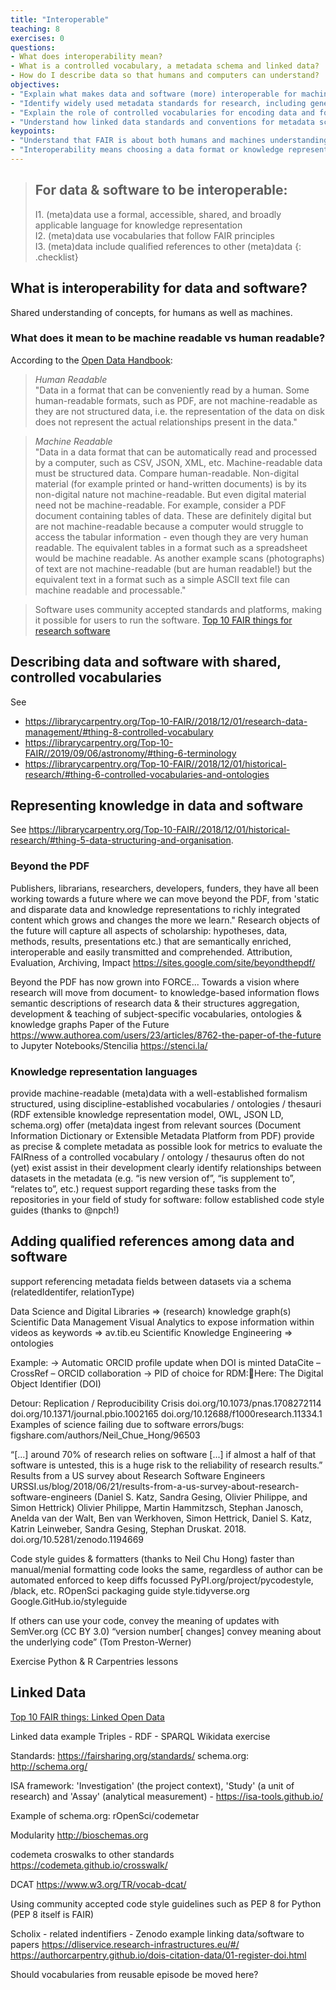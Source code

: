 ```yaml
---
title: "Interoperable"
teaching: 8
exercises: 0
questions:
- What does interoperability mean?
- What is a controlled vocabulary, a metadata schema and linked data?
- How do I describe data so that humans and computers can understand?
objectives:
- "Explain what makes data and software (more) interoperable for machines"
- "Identify widely used metadata standards for research, including generic and discipline-focussed examples"
- "Explain the role of controlled vocabularies for encoding data and for annotating metadata in enabling interoperability"
- "Understand how linked data standards and conventions for metadata schema documentation relate to interoperability"
keypoints:
- "Understand that FAIR is about both humans and machines understanding data."
- "Interoperability means choosing a data format or knowledge representation language that helps machines to understand the data."
---
```


> ## For data & software to be interoperable:
> I1. (meta)data use a formal, accessible, shared, and broadly applicable language for knowledge representation  
> I2. (meta)data use vocabularies that follow FAIR principles  
> I3. (meta)data include qualified references to other (meta)data
{: .checklist}

## What is interoperability for data and software?

Shared understanding of concepts, for humans as well as machines.

### What does it mean to be machine readable vs human readable?

According to the [Open Data Handbook](http://opendatahandbook.org/glossary/en/):

> *Human Readable*  
> "Data in a format that can be conveniently read by a human. Some human-readable formats, such as PDF, are not machine-readable as they are not structured data, i.e. the representation of the data on disk does not represent the actual relationships present in the data."

> *Machine Readable*  
> "Data in a data format that can be automatically read and processed by a computer, such as CSV, JSON, XML, etc. Machine-readable data must be structured data. Compare human-readable.
> Non-digital material (for example printed or hand-written documents) is by its non-digital nature not machine-readable. But even digital material need not be machine-readable. For example, consider a PDF document containing tables of data. These are definitely digital but are not machine-readable because a computer would struggle to access the tabular information - even though they are very human readable. The equivalent tables in a format such as a spreadsheet would be machine readable.
> As another example scans (photographs) of text are not machine-readable (but are human readable!) but the equivalent text in a format such as a simple ASCII text file can machine readable and processable."


> Software uses community accepted standards and platforms, making it possible for users to run the software.
[Top 10 FAIR things for research software][10FTRS]

[10FTRS]: https://librarycarpentry.org/Top-10-FAIR//2018/12/01/research-software/

## Describing data and software with shared, controlled vocabularies

See
- <https://librarycarpentry.org/Top-10-FAIR//2018/12/01/research-data-management/#thing-8-controlled-vocabulary>
- <https://librarycarpentry.org/Top-10-FAIR//2019/09/06/astronomy/#thing-6-terminology>
- <https://librarycarpentry.org/Top-10-FAIR//2018/12/01/historical-research/#thing-6-controlled-vocabularies-and-ontologies>

## Representing knowledge in data and software

See <https://librarycarpentry.org/Top-10-FAIR//2018/12/01/historical-research/#thing-5-data-structuring-and-organisation>.

### Beyond the PDF
Publishers, librarians, researchers, developers, funders, they have all been working towards a future where we can move beyond the PDF, from 'static and disparate data and knowledge representations to richly integrated content which grows and changes the more we learn." Research objects of the future will capture all aspects of scholarship: hypotheses, data, methods, results, presentations etc.) that are semantically enriched, interoperable and easily transmitted and comprehended.
Attribution, Evaluation, Archiving, Impact
https://sites.google.com/site/beyondthepdf/

Beyond the PDF has now grown into FORCE...
Towards a vision where research will move from document- to knowledge-based information flows
semantic descriptions of research data & their structures
aggregation, development & teaching of subject-specific vocabularies, ontologies & knowledge graphs
Paper of the Future
https://www.authorea.com/users/23/articles/8762-the-paper-of-the-future to Jupyter Notebooks/Stencilia
https://stenci.la/

### Knowledge representation languages
provide machine-readable (meta)data with a well-established formalism
structured, using discipline-established vocabularies / ontologies / thesauri (RDF extensible knowledge representation model, OWL, JSON LD, schema.org)
offer (meta)data ingest from relevant sources (Document Information Dictionary or Extensible Metadata Platform from PDF)
provide as precise & complete metadata as possible
look for metrics to evaluate the FAIRness of a controlled vocabulary / ontology / thesaurus
often do not (yet) exist
assist in their development
clearly identify relationships between datasets in the metadata (e.g. “is new version of”, “is supplement to”, “relates to”, etc.)
request support regarding these tasks from the repositories in your field of study
for software: follow established code style guides (thanks to @npch!)

## Adding qualified references among data and software

support referencing metadata fields between datasets via a schema (relatedIdentifer, relationType)

Data Science and Digital Libraries => (research) knowledge graph(s)
Scientific Data Management
Visual Analytics to expose information within videos as keywords => av.tib.eu
Scientific Knowledge Engineering => ontologies

Example:
→ Automatic ORCID profile update when DOI is minted
DataCite – CrossRef – ORCID
  collaboration
→ PID of choice for RDM:Here: The Digital Object Identifier (DOI)

Detour: Replication / Reproducibility Crisis
doi.org/10.1073/pnas.1708272114
doi.org/10.1371/journal.pbio.1002165
doi.org/10.12688/f1000research.11334.1
Examples of science failing due to software errors/bugs:
figshare.com/authors/Neil_Chue_Hong/96503


“[...] around 70% of research relies on software [...] if almost a half of that software is untested, this is a huge risk to the reliability of research results.”
Results from a US survey about Research Software Engineers
URSSI.us/blog/2018/06/21/results-from-a-us-survey-about-research-software-engineers (Daniel S. Katz, Sandra Gesing, Olivier Philippe, and Simon Hettrick)
Olivier Philippe, Martin Hammitzsch, Stephan Janosch, Anelda van der Walt, Ben van Werkhoven, Simon Hettrick, Daniel S. Katz, Katrin Leinweber, Sandra Gesing, Stephan Druskat. 2018. doi.org/10.5281/zenodo.1194669

Code style guides & formatters (thanks to Neil Chu Hong)
faster than manual/menial formatting
code looks the same, regardless of author
can be automated enforced to keep diffs focussed
PyPI.org/project/pycodestyle, /black, etc.
ROpenSci packaging guide
style.tidyverse.org
Google.GitHub.io/styleguide


If others can use your code, convey the meaning of updates with SemVer.org (CC BY 3.0)
“version number[ changes] convey meaning about the underlying code” (Tom Preston-Werner)


Exercise
Python & R Carpentries lessons

## Linked Data

[Top 10 FAIR things: Linked Open Data](https://librarycarpentry.org/Top-10-FAIR//2019/09/05/linked-open-data/)

Linked data example
Triples - RDF - SPARQL
Wikidata exercise

Standards: https://fairsharing.org/standards/
schema.org: http://schema.org/

ISA framework: 'Investigation' (the project context), 'Study' (a unit of research) and 'Assay' (analytical measurement) - https://isa-tools.github.io/

Example of schema.org: rOpenSci/codemetar

Modularity
http://bioschemas.org

codemeta croswalks to other standards
https://codemeta.github.io/crosswalk/

DCAT
https://www.w3.org/TR/vocab-dcat/

Using community accepted code style guidelines such as PEP 8 for Python (PEP 8 itself is FAIR)

Scholix - related indentifiers - Zenodo example linking data/software to papers
https://dliservice.research-infrastructures.eu/#/
https://authorcarpentry.github.io/dois-citation-data/01-register-doi.html

Should vocabularies from reusable episode be moved here?
